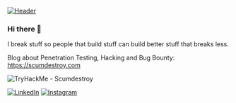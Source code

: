 [![Header](https://s3.gifyu.com/images/scumdestroybanner.md.gif)](https://scumdestroy.com)

### Hi there 👋
I break stuff so people that build stuff can build better stuff that breaks less.

Blog about Penetration Testing, Hacking and Bug Bounty: https://scumdestroy.com


![TryHackMe - Scumdestroy](https://tryhackme-badges.s3.amazonaws.com/scumdestroy.png)

[![LinkedIn](https://img.shields.io/badge/linkedin-%230077B5.svg?style=for-the-badge&logo=linkedin&logoColor=white)](https://linkedin.com/in/jann-moon)
[![Instagram](https://img.shields.io/badge/Instagram-%23E4405F.svg?style=for-the-badge&logo=Instagram&logoColor=white)](https://instagram.com/leatherchalice)




<!--
**scumdestroy/scumdestroy** is a ✨ _special_ ✨ repository because its `README.md` (this file) appears on your GitHub profile.

Here are some ideas to get you started:

- 🔭 I’m currently working on ...
- 🌱 I’m currently learning ...
- 👯 I’m looking to collaborate on ...
- 🤔 I’m looking for help with ...
- 💬 Ask me about ...
- 📫 How to reach me: ...
- 😄 Pronouns: ...
- ⚡ Fun fact: ...
-->
